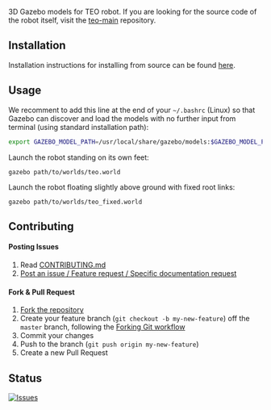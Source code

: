 3D Gazebo models for TEO robot. If you are looking for the source code of the robot itself, visit the [teo-main](https://github.com/roboticslab-uc3m/teo-main) repository.

## Installation

Installation instructions for installing from source can be found [here](doc/teo-gazebo-models-install.md).

## Usage

We recomment to add this line at the end of your `~/.bashrc` (Linux) so that Gazebo can discover and load the models with no further input from terminal (using standard installation path):

```bash
export GAZEBO_MODEL_PATH=/usr/local/share/gazebo/models:$GAZEBO_MODEL_PATH
```

Launch the robot standing on its own feet:

```
gazebo path/to/worlds/teo.world
```

Launch the robot floating slightly above ground with fixed root links:

```
gazebo path/to/worlds/teo_fixed.world
```

## Contributing

#### Posting Issues

1. Read [CONTRIBUTING.md](CONTRIBUTING.md)
2. [Post an issue / Feature request / Specific documentation request](https://github.com/roboticslab-uc3m/teo-gazebo-models/issues)

#### Fork & Pull Request

1. [Fork the repository](https://github.com/roboticslab-uc3m/teo-gazebo-models/fork)
2. Create your feature branch (`git checkout -b my-new-feature`) off the `master` branch, following the [Forking Git workflow](https://www.atlassian.com/git/tutorials/comparing-workflows/forking-workflow)
3. Commit your changes
4. Push to the branch (`git push origin my-new-feature`)
5. Create a new Pull Request

## Status

[![Issues](https://img.shields.io/github/issues/roboticslab-uc3m/teo-gazebo-models.svg?label=Issues)](https://github.com/roboticslab-uc3m/teo-gazebo-models/issues)
